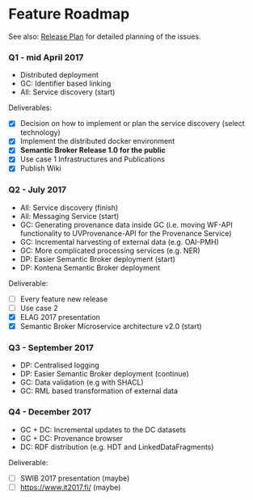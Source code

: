 # Feature Roadmap

See also: [Release Plan](Release-Plan.md) for detailed planning of the issues.
### Q1 - mid April 2017
- Distributed deployment
- GC: Identifier based linking
- All: Service discovery (start)

Deliverables:
- [X] Decision on how to implement or plan the service discovery (select technology)
- [X] Implement the distributed docker environment
- [X] **Semantic Broker Release 1.0 for the public**
- [X] Use case 1 Infrastructures and Publications
- [X] Publish Wiki

### Q2 - July 2017
- All: Service discovery (finish)
- All: Messaging Service (start)
- GC: Generating provenance data inside GC (i.e. moving WF-API functionality to UVProvenance-API for the Provenance Service)
- GC: Incremental harvesting of external data (e.g. OAI-PMH)
- GC: More complicated processing services (e.g. NER)
- DP: Easier Semantic Broker deployment (start)
- DP: Kontena Semantic Broker deployment

Deliverable:
- [ ] Every feature new release
- [ ] Use case 2
- [X] ELAG 2017 presentation
- [X] Semantic Broker Microservice architecture v2.0 (start)

### Q3 - September 2017
- DP: Centralised logging
- DP: Easier Semantic Broker deployment (continue)
- GC: Data validation (e.g with SHACL)
- GC: RML based transformation of external data

### Q4 - December 2017
- GC + DC: Incremental updates to the DC datasets
- GC + DC: Provenance browser
- DC: RDF distribution (e.g. HDT and LinkedDataFragments)

Deliverable:
- [ ] SWIB 2017 presentation (maybe)
- [ ] https://www.it2017.fi/ (maybe)
